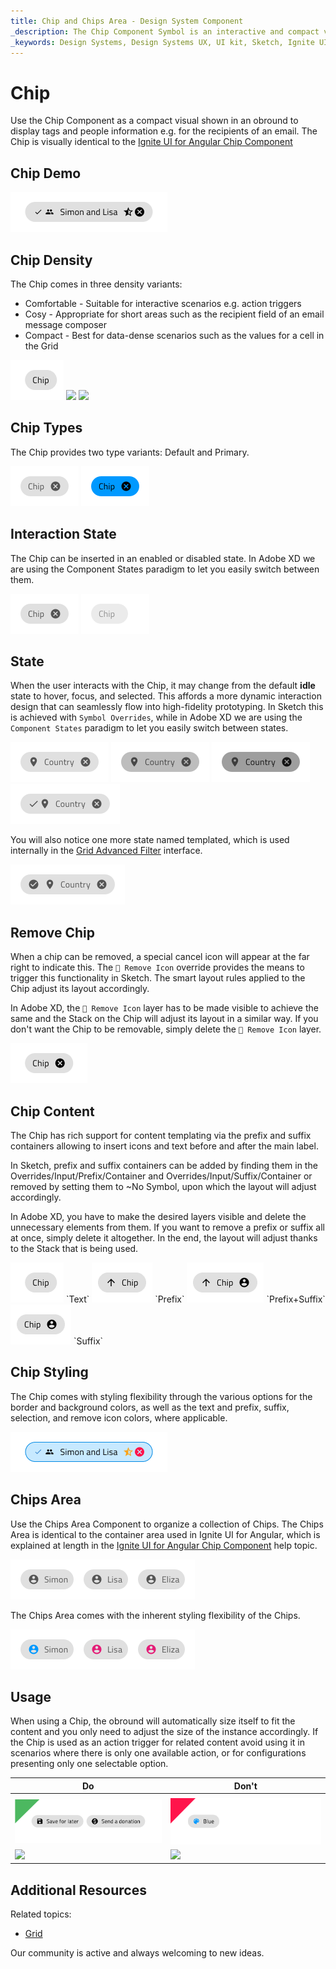 ```yaml
---
title: Chip and Chips Area - Design System Component
_description: The Chip Component Symbol is an interactive and compact visual shown in an obround. The Chips Area Component Symbol represents a collection of Chip Components.
_keywords: Design Systems, Design Systems UX, UI kit, Sketch, Ignite UI for Angular, Sketch to Angular, Sketch to Angular, Angular, Angular Design System, Export code from Sketch, Design Kits for Angular, Sketch HTML, Sketch to HTML, Sketch UI kits
---
```


# Chip

Use the Chip Component as a compact visual shown in an obround to display tags and people information e.g. for the recipients of an email. The Chip is visually identical to the [Ignite UI for Angular Chip Component](https://www.infragistics.com/products/ignite-ui-angular/angular/components/chip.html)

## Chip Demo

<img class="responsive-img" src="../images/chip_demo.png" srcset="../images/chip_demo@2x.png 2x" />

## Chip Density

The Chip comes in three density variants:

- Comfortable - Suitable for interactive scenarios e.g. action triggers
- Cosy - Appropriate for short areas such as the recipient field of an email message composer
- Compact - Best for data-dense scenarios such as the values for a cell in the Grid

<img class="responsive-img" src="../images/chip_comfy.png" srcset="../images/chip_comfy@2x.png 2x" />
<img class="responsive-img" src="../images/chip_cosy.png" srcset="../images/chip_cosy@2x.png 2x" />
<img class="responsive-img" src="../images/chip_compact.png" srcset="../images/chip_compact@2x.png 2x" />

## Chip Types

The Chip provides two type variants: Default and Primary.

<img class="responsive-img" src="../images/chip_default.png" srcset="../images/chip_default@2x.png 2x" />
<img class="responsive-img" src="../images/chip_primary.png" srcset="../images/chip_primary@2x.png 2x" />

## Interaction State

The Chip can be inserted in an enabled or disabled state. In Adobe XD we are using the Component States paradigm to let you easily switch between them.

<img class="responsive-img" src="../images/chip_enabled.png" srcset="../images/chip_enabled@2x.png 2x" />
<img class="responsive-img" src="../images/chip_disabled.png" srcset="../images/chip_disabled@2x.png 2x" />

## State

When the user interacts with the Chip, it may change from the default **idle** state to hover, focus, and selected. This affords a more dynamic interaction design that can seamlessly flow into high-fidelity prototyping. In Sketch this is achieved with `Symbol Overrides`, while in Adobe XD we are using the `Component States` paradigm to let you easily switch between states.

<img class="responsive-img" src="../images/chip_idle.png" srcset="../images/chip_idle@2x.png 2x" />
<img class="responsive-img" src="../images/chip_hover.png" srcset="../images/chip_hover@2x.png 2x" />
<img class="responsive-img" src="../images/chip_focus.png" srcset="../images/chip_focus@2x.png 2x" />
<img class="responsive-img" src="../images/chip_selected.png" srcset="../images/chip_selected@2x.png 2x" />

You will also notice one more state named templated, which is used internally in the [Grid Advanced Filter](grid-advanced-filter.md) interface.

<img class="responsive-img" src="../images/chip_templated.png" srcset="../images/chip_templated@2x.png 2x" />

## Remove Chip

When a chip can be removed, a special cancel icon will appear at the far right to indicate this. The `🔣 Remove Icon` override provides the means to trigger this functionality in Sketch. The smart layout rules applied to the Chip adjust its layout accordingly. 

In Adobe XD, the `🔣 Remove Icon` layer has to be made visible to achieve the same and the Stack on the Chip will adjust its layout in a similar way. If you don't want the Chip to be removable, simply delete the `🔣 Remove Icon` layer.

<img class="responsive-img" src="../images/chip_idle_removable.png" srcset="../images/chip_idle_removable@2x.png 2x" />

## Chip Content

The Chip has rich support for content templating via the prefix and suffix containers allowing to insert icons and text before and after the main label. 

In Sketch, prefix and suffix containers can be added by finding them in the Overrides/Input/Prefix/Container and Overrides/Input/Suffix/Container or removed by setting them to ~No Symbol, upon which the layout will adjust accordingly. 

In Adobe XD, you have to make the desired layers visible and delete the unnecessary elements from them. If you want to remove a prefix or suffix all at once, simply delete it altogether. In the end, the layout will adjust thanks to the Stack that is being used.

<img class="responsive-img" src="../images/chip_comfy.png" srcset="../images/chip_comfy@2x.png 2x" />
`Text`

<img class="responsive-img" src="../images/chip_prefix.png" srcset="../images/chip_prefix@2x.png 2x" />
`Prefix`

<img class="responsive-img" src="../images/chip_prefix_suffix.png" srcset="../images/chip_prefix_suffix@2x.png 2x" />
`Prefix+Suffix`

<img class="responsive-img" src="../images/chip_suffix.png" srcset="../images/chip_suffix@2x.png 2x" />
`Suffix`

## Chip Styling

The Chip comes with styling flexibility through the various options for the border and background colors, as well as the text and prefix, suffix, selection, and remove icon colors, where applicable.

<img class="responsive-img" src="../images/chip_styling.png" srcset="../images/chip_styling@2x.png 2x" />

## Chips Area

Use the Chips Area Component to organize a collection of Chips. The Chips Area is identical to the container area used in Ignite UI for Angular, which is explained at length in the [Ignite UI for Angular Chip Component](https://www.infragistics.com/products/ignite-ui-angular/angular/components/chip.html) help topic.

<img class="responsive-img" src="../images/chips_area_demo.png" srcset="../images/chips_area_demo@2x.png 2x" />

The Chips Area comes with the inherent styling flexibility of the Chips.

<img class="responsive-img" src="../images/chips_area_styling.png" srcset="../images/chips_area_styling@2x.png 2x" />

## Usage

When using a Chip, the obround will automatically size itself to fit the content and you only need to adjust the size of the instance accordingly. If the Chip is used as an action trigger for related content avoid using it in scenarios where there is only one available action, or for configurations presenting only one selectable option.

| Do                                                                         | Don't                                                                          |
| -------------------------------------------------------------------------- | ------------------------------------------------------------------------------ |
| |
| <img class="responsive-img" src="../images/chip_do1.png" srcset="../images/chip_do1@2x.png 2x" /> | <img class="responsive-img" src="../images/chip_dont2.png" srcset="../images/chip_dont2@2x.png 2x" /> |
| <img class="responsive-img" src="../images/chip_do3.png" srcset="../images/chip_do3@2x.png 2x" /> | <img class="responsive-img" src="../images/chip_dont3.png" srcset="../images/chip_dont3@2x.png 2x" /> |



## Additional Resources

Related topics:

- [Grid](grid.md)
  <div class="divider--half"></div>

Our community is active and always welcoming to new ideas.
